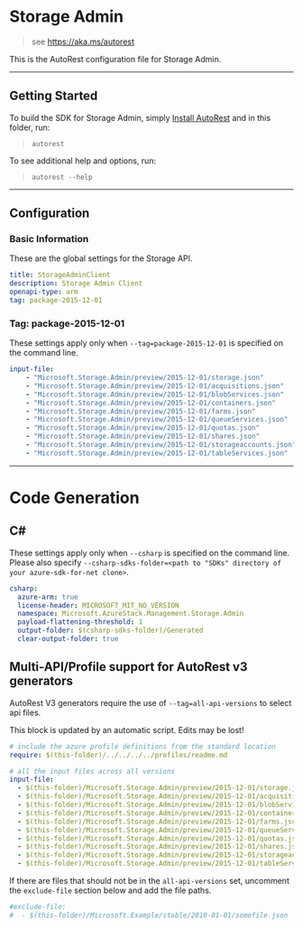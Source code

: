 # Storage Admin

> see https://aka.ms/autorest

This is the AutoRest configuration file for Storage Admin.

---
## Getting Started
To build the SDK for Storage Admin, simply [Install AutoRest](https://aka.ms/autorest/install) and in this folder, run:

> `autorest`

To see additional help and options, run:

> `autorest --help`
---

## Configuration

### Basic Information
These are the global settings for the Storage API.

``` yaml
title: StorageAdminClient
description: Storage Admin Client
openapi-type: arm
tag: package-2015-12-01
```

### Tag: package-2015-12-01

These settings apply only when `--tag=package-2015-12-01` is specified on the command line.

``` yaml $(tag) == 'package-2015-12-01'
input-file:
    - "Microsoft.Storage.Admin/preview/2015-12-01/storage.json"
    - "Microsoft.Storage.Admin/preview/2015-12-01/acquisitions.json"
    - "Microsoft.Storage.Admin/preview/2015-12-01/blobServices.json"
    - "Microsoft.Storage.Admin/preview/2015-12-01/containers.json"
    - "Microsoft.Storage.Admin/preview/2015-12-01/farms.json"
    - "Microsoft.Storage.Admin/preview/2015-12-01/queueServices.json"
    - "Microsoft.Storage.Admin/preview/2015-12-01/quotas.json"
    - "Microsoft.Storage.Admin/preview/2015-12-01/shares.json"
    - "Microsoft.Storage.Admin/preview/2015-12-01/storageaccounts.json"
    - "Microsoft.Storage.Admin/preview/2015-12-01/tableServices.json"
```

---
# Code Generation

## C#

These settings apply only when `--csharp` is specified on the command line.
Please also specify `--csharp-sdks-folder=<path to "SDKs" directory of your azure-sdk-for-net clone>`.

``` yaml $(csharp)
csharp:
  azure-arm: true
  license-header: MICROSOFT_MIT_NO_VERSION
  namespace: Microsoft.AzureStack.Management.Storage.Admin
  payload-flattening-threshold: 1
  output-folder: $(csharp-sdks-folder)/Generated
  clear-output-folder: true
```

## Multi-API/Profile support for AutoRest v3 generators 

AutoRest V3 generators require the use of `--tag=all-api-versions` to select api files.

This block is updated by an automatic script. Edits may be lost!

``` yaml $(tag) == 'all-api-versions' /* autogenerated */
# include the azure profile definitions from the standard location
require: $(this-folder)/../../../../profiles/readme.md

# all the input files across all versions
input-file:
  - $(this-folder)/Microsoft.Storage.Admin/preview/2015-12-01/storage.json
  - $(this-folder)/Microsoft.Storage.Admin/preview/2015-12-01/acquisitions.json
  - $(this-folder)/Microsoft.Storage.Admin/preview/2015-12-01/blobServices.json
  - $(this-folder)/Microsoft.Storage.Admin/preview/2015-12-01/containers.json
  - $(this-folder)/Microsoft.Storage.Admin/preview/2015-12-01/farms.json
  - $(this-folder)/Microsoft.Storage.Admin/preview/2015-12-01/queueServices.json
  - $(this-folder)/Microsoft.Storage.Admin/preview/2015-12-01/quotas.json
  - $(this-folder)/Microsoft.Storage.Admin/preview/2015-12-01/shares.json
  - $(this-folder)/Microsoft.Storage.Admin/preview/2015-12-01/storageaccounts.json
  - $(this-folder)/Microsoft.Storage.Admin/preview/2015-12-01/tableServices.json

```

If there are files that should not be in the `all-api-versions` set, 
uncomment the  `exclude-file` section below and add the file paths.

``` yaml $(tag) == 'all-api-versions'
#exclude-file: 
#  - $(this-folder)/Microsoft.Example/stable/2010-01-01/somefile.json
```


